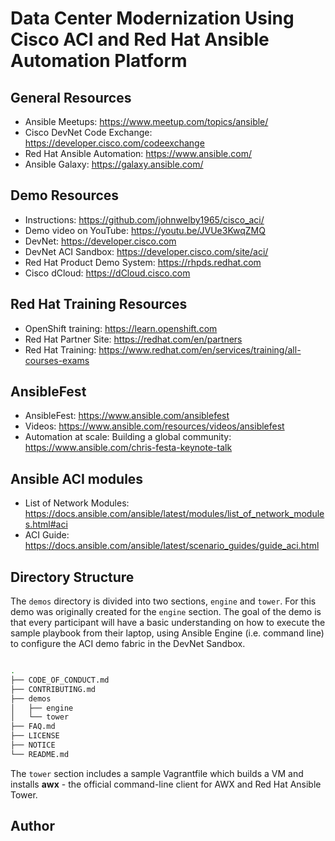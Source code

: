 # Data Center Modernization Using Cisco ACI and Red Hat Ansible Automation Platform


## General Resources
* Ansible Meetups: https://www.meetup.com/topics/ansible/
* Cisco DevNet Code Exchange: https://developer.cisco.com/codeexchange
* Red Hat Ansible Automation: https://www.ansible.com/
* Ansible Galaxy: https://galaxy.ansible.com/

## Demo Resources
* Instructions: https://github.com/johnwelby1965/cisco_aci/
* Demo video on YouTube: https://youtu.be/JVUe3KwqZMQ
* DevNet: https://developer.cisco.com
* DevNet ACI Sandbox: https://developer.cisco.com/site/aci/
* Red Hat Product Demo System: https://rhpds.redhat.com
* Cisco dCloud: https://dCloud.cisco.com

## Red Hat Training Resources
* OpenShift training:  https://learn.openshift.com
* Red Hat Partner Site: https://redhat.com/en/partners
* Red Hat Training: https://www.redhat.com/en/services/training/all-courses-exams

## AnsibleFest
* AnsibleFest: https://www.ansible.com/ansiblefest
* Videos: https://www.ansible.com/resources/videos/ansiblefest
* Automation at scale: Building a global community: https://www.ansible.com/chris-festa-keynote-talk

## Ansible ACI modules
* List of Network Modules: https://docs.ansible.com/ansible/latest/modules/list_of_network_modules.html#aci
* ACI Guide: https://docs.ansible.com/ansible/latest/scenario_guides/guide_aci.html

## Directory Structure
The `demos` directory is divided into two sections, `engine` and `tower`.  For this demo was originally created for the `engine` section. The goal of the demo is that every participant will have a basic understanding on how to execute the sample playbook from their laptop, using Ansible Engine (i.e. command line)  to configure the ACI demo fabric in the DevNet Sandbox.

```bash

.
├── CODE_OF_CONDUCT.md
├── CONTRIBUTING.md
├── demos
│   ├── engine
│   └── tower
├── FAQ.md
├── LICENSE
├── NOTICE
└── README.md
```
The `tower` section includes a sample Vagrantfile which builds a VM and installs **awx** - the official command-line client for AWX and Red Hat Ansible Tower.  

## Author


